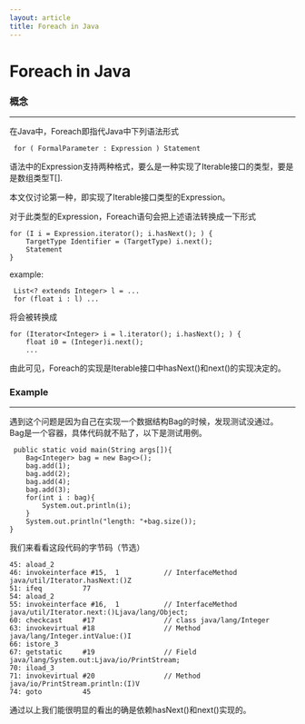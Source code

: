 ```yaml
---
layout: article
title: Foreach in Java
---
```


# Foreach in Java

### 概念
---

在Java中，Foreach即指代Java中下列语法形式

     for ( FormalParameter : Expression ) Statement

语法中的Expression支持两种格式，要么是一种实现了Iterable接口的类型，要是是数组类型T[]. 
      
本文仅讨论第一种，即实现了Iterable接口类型的Expression。  

对于此类型的Expression，Foreach语句会把上述语法转换成一下形式  
    
    for (I i = Expression.iterator(); i.hasNext(); ) {
        TargetType Identifier = (TargetType) i.next();
        Statement
    }

example:

     List<? extends Integer> l = ...
     for (float i : l) ...
      

将会被转换成

    for (Iterator<Integer> i = l.iterator(); i.hasNext(); ) {
        float i0 = (Integer)i.next();
        ...

由此可见，Foreach的实现是Iterable接口中hasNext()和next()的实现决定的。

### Example
---

遇到这个问题是因为自己在实现一个数据结构Bag的时候，发现测试没通过。  
Bag是一个容器，具体代码就不贴了，以下是测试用例。

     public static void main(String args[]){
        Bag<Integer> bag = new Bag<>();
        bag.add(1);
        bag.add(2);
        bag.add(4);
        bag.add(3);
        for(int i : bag){
            System.out.println(i);
        }
        System.out.println("length: "+bag.size());
    }

我们来看看这段代码的字节码（节选）

    45: aload_2
    46: invokeinterface #15,  1           // InterfaceMethod java/util/Iterator.hasNext:()Z
    51: ifeq          77
    54: aload_2
    55: invokeinterface #16,  1           // InterfaceMethod java/util/Iterator.next:()Ljava/lang/Object;
    60: checkcast     #17                 // class java/lang/Integer
    63: invokevirtual #18                 // Method java/lang/Integer.intValue:()I
    66: istore_3
    67: getstatic     #19                 // Field java/lang/System.out:Ljava/io/PrintStream;
    70: iload_3
    71: invokevirtual #20                 // Method java/io/PrintStream.println:(I)V
    74: goto          45

通过以上我们能很明显的看出的确是依赖hasNext()和next()实现的。

